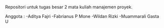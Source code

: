 Repositori untuk tugas besar 2 mata kuliah manajemen proyek.

Anggota :
	-Aditya Fajri
	-Fabrianus P Mone
	-Wildan Rizki
	-Muammarali Gasta U
